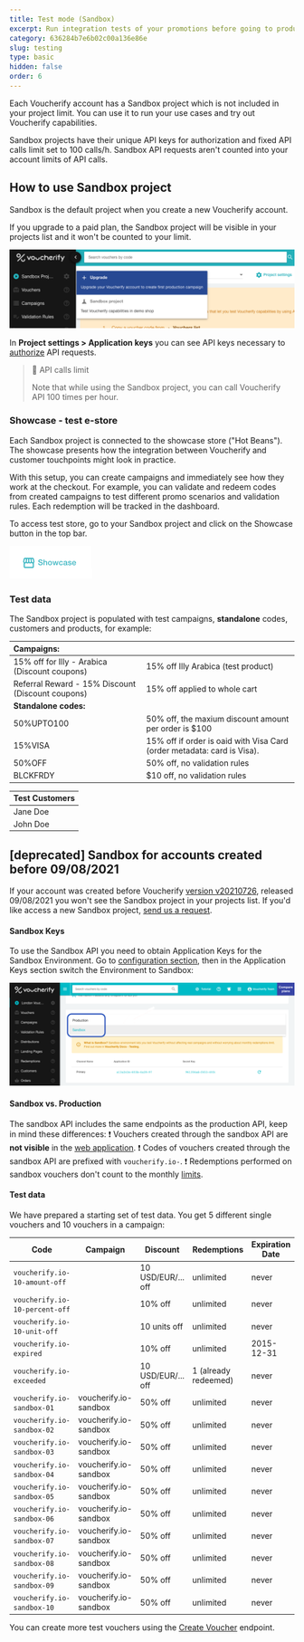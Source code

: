 ```yaml
---
title: Test mode (Sandbox)
excerpt: Run integration tests of your promotions before going to production
category: 636284b7e6b02c00a136e86e
slug: testing
type: basic
hidden: false
order: 6
---
```


Each Voucherify account has a Sandbox project which is not included in your project limit. You can use it to run your use cases and try out Voucherify capabilities. 

Sandbox projects have their unique API keys for authorization and fixed API calls limit set to 100 calls/h. Sandbox API requests aren't counted into your account limits of API calls.

## How to use Sandbox project

Sandbox is the default project when you create a new Voucherify account. 

If you upgrade to a paid plan, the Sandbox project will be visible in your projects list and it won't be counted to your limit.

![Sandbox](../../assets/img/guides_development_test_mode_sandbox_sandbox_1.png "Sandbox")

In **Project settings > Application keys** you can see API keys necessary to [authorize](doc:authentication) API requests. 

> 📘 API calls limit
> 
> Note that while using the Sandbox project, you can call Voucherify API 100 times per hour.


### Showcase - test e-store
Each Sandbox project is connected to the showcase store ("Hot Beans"). The showcase presents how the integration between Voucherify and customer touchpoints might look in practice. 

With this setup, you can create campaigns and immediately see how they work at the checkout. For example, you can validate and redeem codes from created campaigns to test different promo scenarios and validation rules. Each redemption will be tracked in the dashboard.

To access test store, go to your Sandbox project and click on the Showcase button in the top bar.

![Sandbox](../../assets/img/guides_development_test_mode_sandbox_sandbox_2.png "Sandbox")

### Test data
The Sandbox project is populated with test campaigns, **standalone** codes, customers and products, for example:

| **Campaigns:** |  |
|:---|:---|
| 15% off for Illy - Arabica (Discount coupons) | 15% off Illy Arabica (test product) |
| Referral Reward - 15% Discount (Discount coupons) | 15% off applied to whole cart |
| **Standalone codes:** |  |
| 50%UPTO100 | 50% off, the maxium discount amount per order is $100 |
| 15%VISA | 15% off if order is oaid with Visa Card (order metadata: card is Visa). |
| 50%OFF | 50% off, no validation rules |
| BLCKFRDY | $10 off, no validation rules |

| **Test Customers** |
|:---|
| Jane Doe |
| John Doe |

## [deprecated] Sandbox for accounts created before 09/08/2021  

If your account was created before Voucherify [version v20210726](https://support.voucherify.io/article/23-whats-new-in-voucherify), released 09/08/2021 you won't see the Sandbox project in your projects list. If you'd like access a new Sandbox project, [send us a request](https://www.voucherify.io/contact-support).

#### Sandbox Keys

To use the Sandbox API you need to obtain Application Keys for the Sandbox Environment. Go to [configuration section](https://app.voucherify.io/#/app/configuration/proj_f1r5Tpr0J3Ct), then in the Application Keys section switch the Environment to Sandbox:

![Sandbox](../../assets/img/guides_development_test_mode_sandbox_sandbox_keys_3.png "Sandbox Keys")

#### Sandbox vs. Production

The sandbox API includes the same endpoints as the production API, keep in mind these differences:
❗  Vouchers created through the sandbox API are **not visible** in the [web application](https://app.voucherify.io).
❗  Codes of vouchers created through the sandbox API are prefixed with `voucherify.io-`.
❗  Redemptions performed on sandbox vouchers don't count to the monthly [limits](doc:limits).

#### Test data

We have prepared a starting set of test data. You get 5 different single vouchers and 10 vouchers in a campaign:

| **Code** | **Campaign** | **Discount** | **Redemptions** | **Expiration Date** |
|---|---|---|---|---|
| `voucherify.io-10-amount-off` |  | 10 USD/EUR/... off | unlimited | never |
| `voucherify.io-10-percent-off` |  | 10% off | unlimited | never |
| `voucherify.io-10-unit-off` |  | 10 units off | unlimited | never |
| `voucherify.io-expired` |  | 10% off | unlimited | 2015-12-31 |
| `voucherify.io-exceeded` |  | 10 USD/EUR/... off | 1 (already redeemed) | never |
| `voucherify.io-sandbox-01` | voucherify.io-sandbox | 50% off | unlimited | never |
| `voucherify.io-sandbox-02` | voucherify.io-sandbox | 50% off | unlimited | never |
| `voucherify.io-sandbox-03` | voucherify.io-sandbox | 50% off | unlimited | never |
| `voucherify.io-sandbox-04` | voucherify.io-sandbox | 50% off | unlimited | never |
| `voucherify.io-sandbox-05` | voucherify.io-sandbox | 50% off | unlimited | never |
| `voucherify.io-sandbox-06` | voucherify.io-sandbox | 50% off | unlimited | never |
| `voucherify.io-sandbox-07` | voucherify.io-sandbox | 50% off | unlimited | never |
| `voucherify.io-sandbox-08` | voucherify.io-sandbox | 50% off | unlimited | never |
| `voucherify.io-sandbox-09` | voucherify.io-sandbox | 50% off | unlimited | never |
| `voucherify.io-sandbox-10` | voucherify.io-sandbox | 50% off | unlimited | never |

You can create more test vouchers using the [Create Voucher](ref:create-voucher) endpoint.